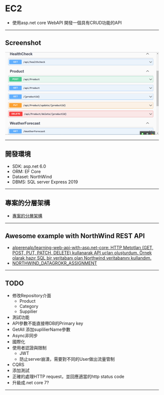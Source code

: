 # EC2 

- 使用asp.net core WebAPI 開發一個具有CRUD功能的API

---

## Screenshot

![Demo](docs/img/DEMO.png)

---

## 開發環境

- SDK: asp.net 6.0
- ORM: EF Core
- Dataset: NorthWind
- DBMS: SQL server Express 2019

---

## 專案的分層架構

- [專案的分層架構](docs/%E5%B0%88%E6%A1%88%E6%9E%B6%E6%A7%8B.md)

---

## Awesome example with NorthWind REST API

- [alperenalp/learning-web-api-with-asp.net-core: HTTP Metotları (GET, POST, PUT, PATCH, DELETE) kullanarak API uçları oluşturdum. Örnek olarak hazır SQL bir veritabanı olan Northwind veritabanını kullandım.](https://github.com/alperenalp/learning-web-api-with-asp.net-core)
- [NORTHWIND_DATAGROKR_ASSIGNMENT](https://documenter.getpostman.com/view/12122001/T1DnidZm#03816d73-4d89-482a-a720-21774204ec75)

---

## TODO

- 修改Repository介面
  - Product
  - Category
  - Suppilier
- 測試功能
- API參數不能直接帶DB的Primary key
- GetAll 添加suplilierName參數
- Async非同步
- 國際化
- 使用者認證與限制
  - JWT
  - 防止server崩潰，需要對不同的User做出流量管制
- CQRS
- 添加測試
- 正確的處理HTTP request，並回應適當的http status code
- 升級成.net core 7?

---

